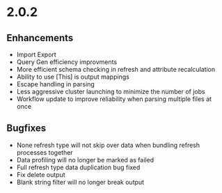 # 2.0.2



## Enhancements

* Import Export
* Query Gen efficiency improvments
* More efficient schema checking in refresh and attribute recalculation
* Ability to use \[This\] is output mappings
* Escape handling in parsing
* Less aggressive cluster launching to minimize the number of jobs
* Workflow update to improve reliability when parsing multiple files at once

## Bugfixes

* None refresh type will not skip over data when bundling refresh processes together
* Data profiling will no longer be marked as failed
* Full refresh type data duplication bug fixed
* Fix delete output
* Blank string filter will no longer break output



